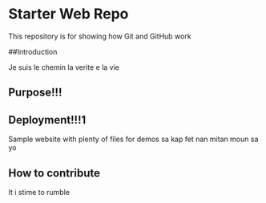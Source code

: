# Starter Web Repo

This repository is for showing how Git and GitHub work

##Introduction

Je suis le chemin la verite e la vie


## Purpose!!!

## Deployment!!!1

Sample website with plenty of files for demos
sa kap fet nan mitan moun sa yo

## How to contribute

It i stime to rumble

